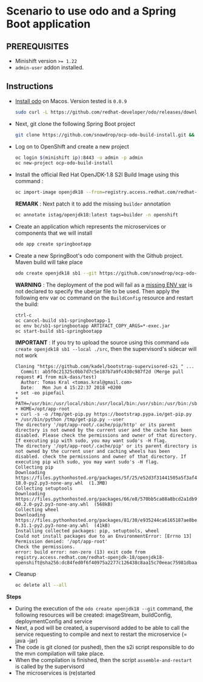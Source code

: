 # Scenario to use odo and a Spring Boot application

## PREREQUISITES 

- Minishift version `>= 1.22`
- `admin-user` addon installed.

## Instructions

- [Install odo](https://github.com/redhat-developer/odo#installation) on Macos. Version tested is `0.0.9`

  ```bash
  sudo curl -L https://github.com/redhat-developer/odo/releases/download/v0.0.9/odo-darwin-amd64 -o /usr/local/bin/odo && chmod +x /usr/local/bin/odo
  ```

- Next, git clone the following Spring Boot project
  
  ```bash
  git clone https://github.com/snowdrop/ocp-odo-build-install.git && cd ocp-odo-build-install
  ```

- Log on to OpenShift and create a new project

  ```bash
  oc login $(minishift ip):8443 -u admin -p admin
  oc new-project ocp-odo-build-install
  ```
 
- Install the official Red Hat OpenJDK-1.8 S2I Build Image using this command : 
  ```bash
  oc import-image openjdk18 --from=registry.access.redhat.com/redhat-openjdk-18/openjdk18-openshift --confirm -n openshift
  ```
  
  **REMARK** : Next patch it to add the missing `builder` annotation
  ```bash
  oc annotate istag/openjdk18:latest tags=builder -n openshift
  ```
  
- Create an application which represents the microservices or components that we will install
  ```bash
  odo app create springbootapp
  ```
  
- Create a new SpringBoot's odo component with the Github project. Maven build will take place

  ```bash
  odo create openjdk18 sb1 --git https://github.com/snowdrop/ocp-odo-build-install.git
  ```

  **WARNING** : The deployment of the pod will fail as a [missing ENV var](https://github.com/redhat-developer/odo/issues/501) is not declared to specify the uberjar file to be used. Then apply the following env var oc command on the `BuildConfig` resource and restart the build:

  ```
  ctrl-c
  oc cancel-build sb1-springbootapp-1
  oc env bc/sb1-springbootapp ARTIFACT_COPY_ARGS=*-exec.jar 
  oc start-build sb1-springbootapp
  ```
  
  **IMPORTANT** : If you try to upload the source using this command `odo create openjdk18 sb1 --local ./src`, then the supervisord's sidecar will not work
  
  ```
  Cloning "https://github.com/kadel/bootstrap-supervisored-s2i " ...
	Commit:	ab5f0c21325c0bb7d7c5e187b7a9fc430c987f2d (Merge pull request #1 from mik-dass/test)
	Author:	Tomas Kral <tomas.kral@gmail.com>
	Date:	Mon Jun 4 15:22:37 2018 +0200
  + set -eo pipefail
  + PATH=/usr/bin:/usr/local/sbin:/usr/local/bin:/usr/sbin:/usr/bin:/sbin:/bin:/usr/local/s2i
  + HOME=/opt/app-root
  + curl -s -o /tmp/get-pip.py https://bootstrap.pypa.io/get-pip.py 
  + /usr/bin/python /tmp/get-pip.py --user
  The directory '/opt/app-root/.cache/pip/http' or its parent directory is not owned by the current user and the cache has been   disabled. Please check the permissions and owner of that directory. If executing pip with sudo, you may want sudo's -H flag.
  The directory '/opt/app-root/.cache/pip' or its parent directory is not owned by the current user and caching wheels has been   disabled. check the permissions and owner of that directory. If executing pip with sudo, you may want sudo's -H flag.
  Collecting pip
  Downloading https://files.pythonhosted.org/packages/5f/25/e52d3f31441505a5f3af41213346e5b6c221c9e086a166f3703d2ddaf940/pip-  18.0-py2.py3-none-any.whl  (1.3MB)
  Collecting setuptools
  Downloading      https://files.pythonhosted.org/packages/66/e8/570bb5ca88a8bcd2a1db9c6246bb66615750663ffaaeada95b04ffe74e12/setuptools-40.2.0-py2.py3-none-any.whl  (568kB)
  Collecting wheel
  Downloading https://files.pythonhosted.org/packages/81/30/e935244ca6165187ae8be876b6316ae201b71485538ffac1d718843025a9/wheel-0.31.1-py2.py3-none-any.whl  (41kB)
  Installing collected packages: pip, setuptools, wheel
  Could not install packages due to an EnvironmentError: [Errno 13] Permission denied: '/opt/app-root'
  Check the permissions.
  error: build error: non-zero (13) exit code from registry.access.redhat.com/redhat-openjdk-18/openjdk18- openshift@sha256:dc84fed0f6f40975a2277c126438c8aa15c70eeac75981dbaa4b6b853eff61a6
  ```

- Cleanup
  ```bash
  oc delete all --all
  ```  
  
**Steps**
 
- During the execution of the `odo create openjdk18 --git` command, the following resources will be created: imageStream, buildConfig, deploymentConfig and service
- Next, a pod will be created, a supervisord added to be able to call the service requesting to compile and next to restart the microservice (= java -jar)
- The code is git cloned (or pushed), then the s2i script responsible to do the mvn compilation will take place.
- When the compilation is finished, then the script `assemble-and-restart` is called by the supervisord
- The microservices is (re)started
